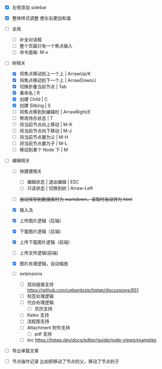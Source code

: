 - [x] 左侧添加 sidebar
- [x] 整体样式调整
      使左右更加和谐
- [ ] 全局

  - [ ] 补全对话框
  - [ ] 整个页面只有一个焦点输入
  - [ ] 命令面板: M-x

- [ ] 树相关

  - [x] 将焦点移动到上一个上 | ArrawUp/K
  - [x] 将焦点移动到下一个上 | ArrawDown/J
  - [x] 切换折叠当前节点 | Tab
  - [x] 重命名 | R
  - [x] 创建 Child | C
  - [x] 创建 Slibing | S
  - [ ] 将焦点移到到编辑栏 | ArrawRight/E
  - [ ] 修改待办状态 | T
  - [ ] 将当前节点向上移动 | M-K
  - [ ] 将当前节点向下移动 | M-J
  - [ ] 将当前节点置为父 | M-H
  - [ ] 将当前节点置为子 | M-L
  - [ ] 移动到某个 Node 下 | M

- [ ] 编辑相关

  - [ ] 快捷键相关

    - [ ] 编辑状态 | 退出编辑 | ESC
    - [ ] 只读状态 | 切换到树 | Arraw-Left

  - [ ] ~~自动保存到数据库时为 markdown，读取时自动转为 html~~
  - [x] 输入法
  - [x] 上传图片逻辑（后端）
  - [x] 下载图片逻辑（后端）
  - [x] 上传下载图片逻辑（前端）
  - [ ] 上传文件逻辑(前端)
  - [x] 图片处理逻辑，自动缩放
  - [ ] extensions

    - [ ] 双向链接支持
          https://github.com/ueberdosis/tiptap/discussions/851
    - [ ] 标签处理逻辑
    - [ ] 代办处理逻辑
      - [ ] 农历支持
    - [ ] Katex 支持
    - [ ] 流程图支持
    - [ ] Attachment 附件支持
      - [ ] pdf 支持
    - [ ] toc
            https://tiptap.dev/docs/editor/guide/node-views/examples

- [ ] 导出单篇文章
- [ ] 节点操作记录
      比如把移动了节点的父，移动了节点的子
